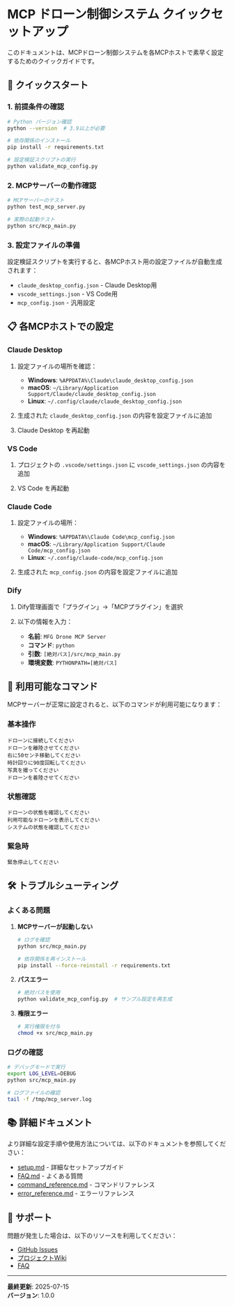 # MCP ドローン制御システム クイックセットアップ

このドキュメントは、MCPドローン制御システムを各MCPホストで素早く設定するためのクイックガイドです。

## 🚀 クイックスタート

### 1. 前提条件の確認

```bash
# Python バージョン確認
python --version  # 3.9以上が必要

# 依存関係のインストール
pip install -r requirements.txt

# 設定検証スクリプトの実行
python validate_mcp_config.py
```

### 2. MCPサーバーの動作確認

```bash
# MCPサーバーのテスト
python test_mcp_server.py

# 実際の起動テスト
python src/mcp_main.py
```

### 3. 設定ファイルの準備

設定検証スクリプトを実行すると、各MCPホスト用の設定ファイルが自動生成されます：

- `claude_desktop_config.json` - Claude Desktop用
- `vscode_settings.json` - VS Code用
- `mcp_config.json` - 汎用設定

## 📋 各MCPホストでの設定

### Claude Desktop

1. 設定ファイルの場所を確認：
   - **Windows**: `%APPDATA%\Claude\claude_desktop_config.json`
   - **macOS**: `~/Library/Application Support/Claude/claude_desktop_config.json`
   - **Linux**: `~/.config/claude/claude_desktop_config.json`

2. 生成された `claude_desktop_config.json` の内容を設定ファイルに追加

3. Claude Desktop を再起動

### VS Code

1. プロジェクトの `.vscode/settings.json` に `vscode_settings.json` の内容を追加

2. VS Code を再起動

### Claude Code

1. 設定ファイルの場所：
   - **Windows**: `%APPDATA%\Claude Code\mcp_config.json`
   - **macOS**: `~/Library/Application Support/Claude Code/mcp_config.json`
   - **Linux**: `~/.config/claude-code/mcp_config.json`

2. 生成された `mcp_config.json` の内容を設定ファイルに追加

### Dify

1. Dify管理画面で「プラグイン」→「MCPプラグイン」を選択

2. 以下の情報を入力：
   - **名前**: `MFG Drone MCP Server`
   - **コマンド**: `python`
   - **引数**: `[絶対パス]/src/mcp_main.py`
   - **環境変数**: `PYTHONPATH=[絶対パス]`

## 🔧 利用可能なコマンド

MCPサーバーが正常に設定されると、以下のコマンドが利用可能になります：

### 基本操作
```
ドローンに接続してください
ドローンを離陸させてください
右に50センチ移動してください
時計回りに90度回転してください
写真を撮ってください
ドローンを着陸させてください
```

### 状態確認
```
ドローンの状態を確認してください
利用可能なドローンを表示してください
システムの状態を確認してください
```

### 緊急時
```
緊急停止してください
```

## 🛠️ トラブルシューティング

### よくある問題

1. **MCPサーバーが起動しない**
   ```bash
   # ログを確認
   python src/mcp_main.py
   
   # 依存関係を再インストール
   pip install --force-reinstall -r requirements.txt
   ```

2. **パスエラー**
   ```bash
   # 絶対パスを使用
   python validate_mcp_config.py  # サンプル設定を再生成
   ```

3. **権限エラー**
   ```bash
   # 実行権限を付与
   chmod +x src/mcp_main.py
   ```

### ログの確認

```bash
# デバッグモードで実行
export LOG_LEVEL=DEBUG
python src/mcp_main.py

# ログファイルの確認
tail -f /tmp/mcp_server.log
```

## 📚 詳細ドキュメント

より詳細な設定手順や使用方法については、以下のドキュメントを参照してください：

- [setup.md](./docs/setup.md) - 詳細なセットアップガイド
- [FAQ.md](./docs/FAQ.md) - よくある質問
- [command_reference.md](./docs/command_reference.md) - コマンドリファレンス
- [error_reference.md](./docs/error_reference.md) - エラーリファレンス

## 🤝 サポート

問題が発生した場合は、以下のリソースを利用してください：

- [GitHub Issues](https://github.com/coolerking/mfg_drone_by_claudecode/issues)
- [プロジェクトWiki](https://github.com/coolerking/mfg_drone_by_claudecode/wiki)
- [FAQ](./docs/FAQ.md)

---

**最終更新**: 2025-07-15  
**バージョン**: 1.0.0